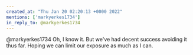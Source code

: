 ```yaml
---
created_at: "Thu Jan 20 02:20:13 +0000 2022"
mentions: ['markyerkes1734']
in_reply_to: @markyerkes1734
---
```


@markyerkes1734 Oh, I know it. But we've had decent success avoiding it thus far. Hoping we can limit our exposure as much as I can.